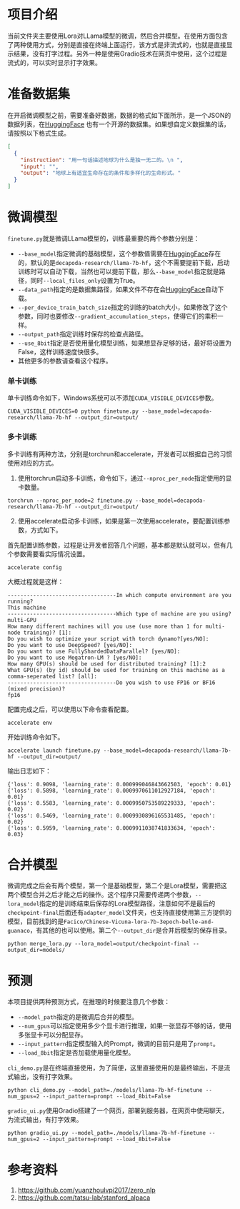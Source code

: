 # 项目介绍

当前文件夹主要使用Lora对LLama模型的微调，然后合并模型。在使用方面包含了两种使用方式，分别是直接在终端上面运行，该方式是非流式的，也就是直接显示结果，没有打字过程。另外一种是使用Gradio技术在网页中使用，这个过程是流式的，可以实时显示打字效果。


# 准备数据集

在开启微调模型之前，需要准备好数据，数据的格式如下面所示，是一个JSON的数据列表，在[HuggingFace](https://huggingface.co/datasets/Chinese-Vicuna/guanaco_belle_merge_v1.0)
也有一个开源的数据集。如果想自定义数据集的话，请按照以下格式生成。

```json
[
  {
    "instruction": "用一句话描述地球为什么是独一无二的。\n ",
    "input": "",
    "output": "地球上有适宜生命存在的条件和多样化的生命形式。"
  }
]
```

# 微调模型

`finetune.py`就是微调LLama模型的，训练最重要的两个参数分别是：
 - `--base_model`指定微调的基础模型，这个参数值需要在[HuggingFace](https://huggingface.co/decapoda-research)存在的，默认的是`decapoda-research/llama-7b-hf`，这个不需要提前下载，启动训练时可以自动下载，当然也可以提前下载，那么`--base_model`指定就是路径，同时`--local_files_only`设置为True。
 - `--data_path`指定的是数据集路径，如果文件不存在会[HuggingFace](https://huggingface.co/datasets/Chinese-Vicuna/guanaco_belle_merge_v1.0)自动下载。
 - `--per_device_train_batch_size`指定的训练的batch大小，如果修改了这个参数，同时也要修改`--gradient_accumulation_steps`，使得它们的乘积一样。
 - `--output_path`指定训练时保存的检查点路径。
 - `--use_8bit`指定是否使用量化模型训练，如果想显存足够的话，最好将设置为False，这样训练速度快很多。
 - 其他更多的参数请查看这个程序。

### 单卡训练

单卡训练命令如下，Windows系统可以不添加`CUDA_VISIBLE_DEVICES`参数。

```shell
CUDA_VISIBLE_DEVICES=0 python finetune.py --base_model=decapoda-research/llama-7b-hf --output_dir=output/
```

### 多卡训练

多卡训练有两种方法，分别是torchrun和accelerate，开发者可以根据自己的习惯使用对应的方式。

1. 使用torchrun启动多卡训练，命令如下，通过`--nproc_per_node`指定使用的显卡数量。

```shell
torchrun --nproc_per_node=2 finetune.py --base_model=decapoda-research/llama-7b-hf --output_dir=output/
```

2. 使用accelerate启动多卡训练，如果是第一次使用accelerate，要配置训练参数，方式如下。

首先配置训练参数，过程是让开发者回答几个问题，基本都是默认就可以，但有几个参数需要看实际情况设置。

```shell
accelerate config
```

大概过程就是这样：

```
----------------------------------In which compute environment are you running?
This machine
----------------------------------Which type of machine are you using? 
multi-GPU
How many different machines will you use (use more than 1 for multi-node training)? [1]:
Do you wish to optimize your script with torch dynamo?[yes/NO]:
Do you want to use DeepSpeed? [yes/NO]:
Do you want to use FullyShardedDataParallel? [yes/NO]:
Do you want to use Megatron-LM ? [yes/NO]: 
How many GPU(s) should be used for distributed training? [1]:2
What GPU(s) (by id) should be used for training on this machine as a comma-seperated list? [all]:
----------------------------------Do you wish to use FP16 or BF16 (mixed precision)?
fp16 
```

配置完成之后，可以使用以下命令查看配置。

```shell
accelerate env
```

开始训练命令如下。

```shell
accelerate launch finetune.py --base_model=decapoda-research/llama-7b-hf --output_dir=output/
```

输出日志如下：

```shell
{'loss': 0.9098, 'learning_rate': 0.000999046843662503, 'epoch': 0.01}                                                     
{'loss': 0.5898, 'learning_rate': 0.0009970611012927184, 'epoch': 0.01}                                                    
{'loss': 0.5583, 'learning_rate': 0.0009950753589229333, 'epoch': 0.02}                                                  
{'loss': 0.5469, 'learning_rate': 0.0009930896165531485, 'epoch': 0.02}                                          
{'loss': 0.5959, 'learning_rate': 0.0009911038741833634, 'epoch': 0.03}
```

# 合并模型

微调完成之后会有两个模型，第一个是基础模型，第二个是Lora模型，需要把这两个模型合并之后才能之后的操作。这个程序只需要传递两个参数，`--lora_model`指定的是训练结束后保存的Lora模型路径，注意如何不是最后的`checkpoint-final`后面还有`adapter_model`文件夹，也支持直接使用第三方提供的模型，目前找到的是`Facico/Chinese-Vicuna-lora-7b-3epoch-belle-and-guanaco`，有其他的也可以使用。第二个`--output_dir`是合并后模型的保存目录。

```shell
python merge_lora.py --lora_model=output/checkpoint-final --output_dir=models/
```

# 预测

本项目提供两种预测方式，在推理的时候要注意几个参数：
 - `--model_path`指定的是微调后合并的模型。
 - `--num_gpus`可以指定使用多少个显卡进行推理，如果一张显存不够的话，使用多张显卡可以分配显存。
 - `--input_pattern`指定模型输入的Prompt，微调的目前只是用了`prompt`。
 - `--load_8bit`指定是否加载使用量化模型。

`cli_demo.py`是在终端直接使用，为了简便，这里直接使用的是最终输出，不是流式输出，没有打字效果。

```shell
python cli_demo.py --model_path=./models/llama-7b-hf-finetune --num_gpus=2 --input_pattern=prompt --load_8bit=False
```

`gradio_ui.py`使用Gradio搭建了一个网页，部署到服务器，在网页中使用聊天，为流式输出，有打字效果。

```shell
python gradio_ui.py --model_path=./models/llama-7b-hf-finetune --num_gpus=2 --input_pattern=prompt --load_8bit=False
```

# 参考资料

1. https://github.com/yuanzhoulvpi2017/zero_nlp
2. https://github.com/tatsu-lab/stanford_alpaca
